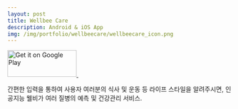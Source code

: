 ```yaml
---
layout: post
title: Wellbee Care
description: Android & iOS App
img: /img/portfolio/wellbeecare/wellbeecare_icon.png
---
```


<div class="col three caption">
	<a href='https://play.google.com/store/apps/details?id=com.onethefull.wellbeecare&pcampaignid=MKT-Other-global-all-co-prtnr-py-PartBadge-Mar2515-1'>
		<img alt='Get it on Google Play' src='https://play.google.com/intl/ko/badges/images/generic/en_badge_web_generic.png' style='width:155px;height:60px;'/>
	</a>
	<a href="https://itunes.apple.com/kr/app/id1177851258?mt=8" style="display:inline-block;overflow:hidden;background:url(https://linkmaker.itunes.apple.com/en-us/badge-lrg.svg?releaseDate=2016-12-09&kind=iossoftware&bubble=apple_music) no-repeat;width:135px;height:40px;margin:10px;"></a>
</div>

간편한 입력을 통하여 사용자 여러분의 식사 및 운동 등 라이프 스타일을 알려주시면, 인공지능 웰비가 여러 질병의 예측 및 건강관리 서비스.


<div class="img_row">
	<img class="col one" src="{{ site.baseurl }}/img/portfolio/wellbeecare/wellbeecare_1.png" alt="" title="screenshot1 image"/>
	<img class="col one" src="{{ site.baseurl }}/img/portfolio/wellbeecare/wellbeecare_2.png" alt="" title="screenshot2 image"/>
	<img class="col one" src="{{ site.baseurl }}/img/portfolio/wellbeecare/wellbeecare_3.png" alt="" title="screenshot3 image"/>
</div>
<div class="img_row">
	<img class="col one" src="{{ site.baseurl }}/img/portfolio/wellbeecare/wellbeecare_4.png" alt="" title="screenshot4 image"/>
	<img class="col one" src="{{ site.baseurl }}/img/portfolio/wellbeecare/wellbeecare_5.png" alt="" title="screenshot5 image"/>
	<img class="col one" src="{{ site.baseurl }}/img/portfolio/wellbeecare/wellbeecare_6.png" alt="" title="screenshot6 image"/>
</div>